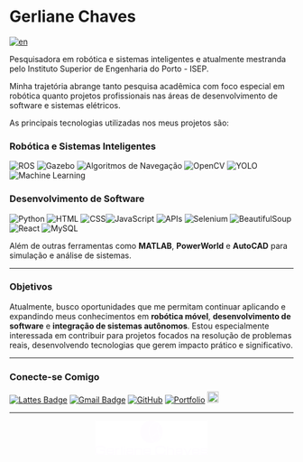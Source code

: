 # Gerliane Chaves
[![en](https://img.shields.io/badge/en-000427?style=for-the-badge)](README.pt-br.md)


Pesquisadora em robótica e sistemas inteligentes e atualmente mestranda pelo Instituto Superior de Engenharia do Porto - ISEP.  

Minha trajetória abrange tanto pesquisa acadêmica com foco especial em robótica quanto projetos profissionais nas áreas de desenvolvimento de software e sistemas elétricos.  

As principais tecnologias utilizadas nos meus projetos são:

### **Robótica e Sistemas Inteligentes**  
![ROS](https://img.shields.io/badge/-ROS-22314E?style=flat-square&logo=ros&logoColor=white) ![Gazebo](https://img.shields.io/badge/-Gazebo-9D9D9D?style=flat-square&logo=gazebo&logoColor=white) ![Algoritmos de Navegação](https://img.shields.io/badge/-Algoritmos%20de%20Navegação-FF8C00?style=flat-square) ![OpenCV](https://img.shields.io/badge/-OpenCV-5C3EE8?style=flat-square&logo=opencv&logoColor=white) ![YOLO](https://img.shields.io/badge/-YOLO-00FFFF?style=flat-square) ![Machine Learning](https://img.shields.io/badge/-Machine%20Learning-FF6F00?style=flat-square&logo=TensorFlow&logoColor=white)  

### **Desenvolvimento de Software**  
![Python](https://img.shields.io/badge/-Python-3776AB?style=flat-square&logo=python&logoColor=white) ![HTML](https://img.shields.io/badge/-HTML-E34F26?style=flat-square&logo=html5&logoColor=white) ![CSS](https://img.shields.io/badge/-CSS-1572B6?style=flat-square&logo=css3&logoColor=white)![JavaScript](https://img.shields.io/badge/-JavaScript-F7DF1E?style=flat-square&logo=javascript&logoColor=black) ![APIs](https://img.shields.io/badge/-APIs-FF5733?style=flat-square&logo=fastapi&logoColor=white) ![Selenium](https://img.shields.io/badge/-Selenium-43B02A?style=flat-square&logo=selenium&logoColor=white) ![BeautifulSoup](https://img.shields.io/badge/-BeautifulSoup-4B8BBE?style=flat-square&logo=python&logoColor=white) ![React](https://img.shields.io/badge/-React-61DAFB?style=flat-square&logo=react&logoColor=white)   ![MySQL](https://img.shields.io/badge/-MySQL-4479A1?style=flat-square&logo=mysql&logoColor=white)  

Além de outras ferramentas como **MATLAB**, **PowerWorld** e **AutoCAD** para simulação e análise de sistemas.  

---
### **Objetivos**  
Atualmente, busco oportunidades que me permitam continuar aplicando e expandindo meus conhecimentos em **robótica móvel**, **desenvolvimento de software** e **integração de sistemas autônomos**. Estou especialmente interessada em contribuir para projetos focados na resolução de problemas reais, desenvolvendo tecnologias que gerem impacto prático e significativo. 

---

### **Conecte-se Comigo**  



[![Lattes Badge](https://img.shields.io/badge/Lattes-Profile-blue?style=flat&logo=google-scholar&logoColor=white)](http://lattes.cnpq.br/9816483745708886) [![Gmail Badge](https://img.shields.io/badge/-gerliane.schaves@gmail.com-c14438?style=flat-square&logo=Gmail&logoColor=white&link=mailto:gerliane.schaves@gmail.com)](mailto:gerliane.schaves@gmail.com) [![GitHub](https://img.shields.io/badge/-GitHub-181717?style=flat-square&logo=GitHub&logoColor=white&link=https://github.com/seu-github)](https://github.com/GerlianeChaves) [![Portfolio](https://img.shields.io/badge/-Portfolio-181717?style=flat-square&logo=Google-Chrome&logoColor=white&link=https://seu-portfolio.com)](https://seu-portfolio.com) <a href="https://www.linkedin.com/in/GerlianeChaves">
    <img src="https://upload.wikimedia.org/wikipedia/commons/c/ca/LinkedIn_logo_initials.png" width="20" height="20">
</a> 

---

<p align="center">
  <img src="Logo_Branco_simbolo_no_meio.png" alt="Robótica" width="200">
</p>

